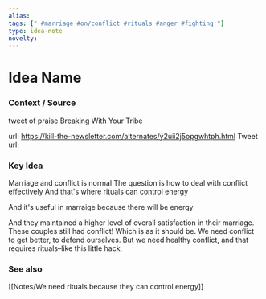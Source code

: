 ```yaml
---
alias: 
tags: [" #marriage #on/conflict #rituals #anger #fighting "]
type: idea-note
novelty: 
---
```

# Idea Name

### Context / Source
tweet of praise
Breaking With Your Tribe

url: https://kill-the-newsletter.com/alternates/y2uii2j5opgwhtph.html
Tweet url: 

### Key Idea

Marriage and conflict is normal
The question is how to deal with conflict effectively
And that's where rituals can control energy

And it's useful in marraige because there will be energy

And they maintained a higher level of overall satisfaction in their marriage. These couples still had conflict! Which is as it should be. We need conflict to get better, to defend ourselves. But we need healthy conflict, and that requires rituals–like this little hack.

### See also
[[Notes/We need rituals because they can control energy]]
